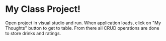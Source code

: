 # My Class Project!

Open project in visual studio and run. When application loads, click on "My Thoughts" button to get to table. From there all CRUD operations are done to store drinks and ratings.
